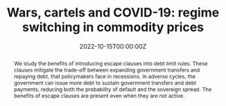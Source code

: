---
title: "Wars, cartels and COVID-19: regime switching in commodity prices"
authors:
- Rodrigo Caputo
- admin

date: "2022-10-15T00:00:00Z"
#doi: "doi.org/10.1080/13504851.2022.2133892"

# Schedule page publish date (NOT publication's date).
publishDate: "2017-01-01T00:00:00Z"

# Publication type.
# Accepts a single type but formatted as a YAML list (for Hugo requirements).
# Enter a publication type from the CSL standard.
publication_types: ["article"]

# Publication name and optional abbreviated publication name.
publication: ""
publication_short: ""

abstract: We study the benefits of introducing escape clauses into debt limit rules. These clauses mitigate the trade-off between expanding government transfers and repaying debt, that policymakers face in recessions. In adverse cycles, the government can issue more debt to sustain government transfers and debt payments, reducing both the probability of default and the sovereign spread. The benefits of escape clauses are present even when they are not active. 

links:
#- name: Custom Link
#  url: http://example.org
url_pdf: https://papers.ssrn.com/sol3/papers.cfm?abstract_id=4326296
#url_code: 
#url_dataset: '#'
#url_poster: '#'
#url_project: ''
#url_slides: ''
#url_source: '#'
#url_video: '#'

# Featured image
# To use, add an image named `featured.jpg/png` to your page's folder. 
image:
  focal_point: ""
  preview_only: false


---